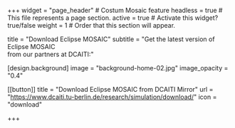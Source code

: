+++
widget = "page_header" # Costum Mosaic feature
headless = true  # This file represents a page section.
active = true  # Activate this widget? true/false
weight = 1  # Order that this section will appear.

title = "Download Eclipse&nbsp;MOSAIC"
subtitle = "Get the latest version of Eclipse&nbsp;MOSAIC<br>from our partners at DCAITI:"

[design.background]
  image = "background-home-02.jpg"
  image_opacity = "0.4"
  
[[button]]
  title = "Download Eclipse MOSAIC from DCAITI Mirror"
  url = "https://www.dcaiti.tu-berlin.de/research/simulation/download/"
  icon = "download"

+++
